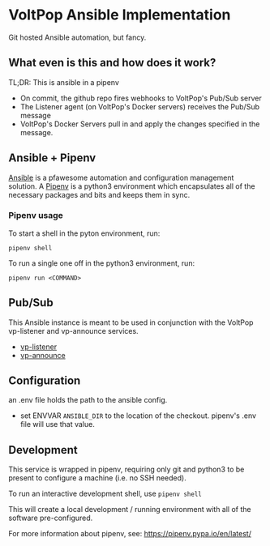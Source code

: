 # VoltPop Ansible Implementation

Git hosted Ansible automation, but fancy.

## What even is this and how does it work?

TL;DR: This is ansible in a pipenv

* On commit, the github repo fires webhooks to VoltPop's Pub/Sub server
* The Listener agent (on VoltPop's Docker servers) receives the Pub/Sub message
* VoltPop's Docker Servers pull in and apply the changes specified in the message.

## Ansible + Pipenv

[Ansible](https://docs.ansible.com/ansible/latest/user_guide/index.html#getting-started) is a pfawesome automation and configuration management solution. A [Pipenv](https://pipenv.pypa.io/en/latest/) is a python3 environment which encapsulates all of the necessary packages and bits and keeps them in sync.

### Pipenv usage

To start a shell in the pyton environment, run:

`pipenv shell`

To run a single one off in the python3 environment, run:

`pipenv run <COMMAND>`

## Pub/Sub 

This Ansible instance is meant to be used in conjunction with the VoltPop vp-listener and vp-announce services.

* [vp-listener](https://github.com/voltpop/vp-listener)
* [vp-announce](https://github.com/voltpop/vp-announce)

## Configuration

an .env file holds the path to the ansible config.
* set ENVVAR `ANSIBLE_DIR` to the location of the checkout. pipenv's .env file will use that value.

## Development

This service is wrapped in pipenv, requiring only git and python3 to be present to configure a machine
(i.e. no SSH needed).

To run an interactive development shell, use `pipenv shell`

This will create a local development / running environment with all of the software pre-configured.

For more information about pipenv, see: https://pipenv.pypa.io/en/latest/
